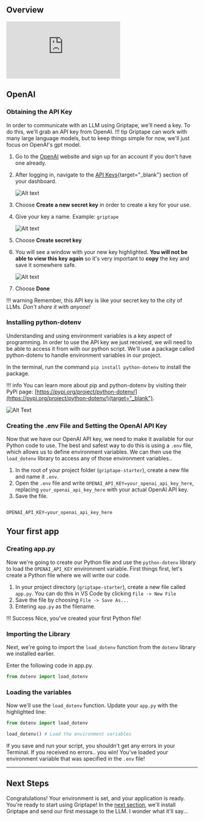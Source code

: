 ## Overview

<iframe src="https://www.youtube.com/embed/325A1odxuFo" title="YouTube video player" frameborder="0" allow="accelerometer; autoplay; clipboard-write; encrypted-media; gyroscope; picture-in-picture; web-share" allowfullscreen></iframe>

## OpenAI
### Obtaining the API Key

In order to communicate with an LLM using Griptape, we'll need a key. To do this, we'll grab an API key from OpenAI.
!!! tip
    Griptape can work with many large language models, but to keep things simple for now, we'll just focus on OpenAI's gpt model.


1. Go to the [OpenAI](https://beta.openai.com/account) website and sign up for an account if you don't have one already.
2. After logging in, navigate to the [API Keys](https://beta.openai.com/account/api-keys){target="_blank"} section of your dashboard.

    ![Alt text](assets/img/01_openai_api_key.png)

3. Choose **Create a new secret key** in order to create a key for your use.

4. Give your key a name. Example: `griptape`

    ![Alt text](assets/img/01_secret_api_key.png)

5. Choose **Create secret key**

6. You will see a window with your new key highlighted. **You will not be able to view this key again** so it's very important to **copy** the key and save it somewhere safe.

    ![Alt text](assets/img/01_new_secret_key.png)

7. Choose **Done**

!!! warning
    Remember, this API key is like your secret key to the city of LLMs. _Don't share it with anyone!_

### Installing python-dotenv
Understanding and using environment variables is a key aspect of programming. In order to use the API key we just received, we will need to be able to access it from with our python script. We'll use a package called python-dotenv to handle environment variables in our project.

In the terminal, run the command `pip install python-dotenv` to install the package. 

!!! info 
    You can learn more about pip and python-dotenv by visiting their PyPi page: [https://pypi.org/project/python-dotenv/](https://pypi.org/project/python-dotenv/){target="_blank"}.

![Alt Text](assets/img/01_install_python-dotenv.png)

### Creating the .env File and Setting the OpenAI API Key

Now that we have our OpenAI API key, we need to make it available for our Python code to use. The best and safest way to do this is using a `.env` file, which allows us to define environment variables. We can then use the `load_dotenv` library to access any of those environment variables..

1. In the root of your project folder (`griptape-starter`), create a new file and name it `.env`.
2. Open the `.env` file and write `OPENAI_API_KEY=your_openai_api_key_here`, replacing `your_openai_api_key_here` with your actual OpenAI API key.
3. Save the file.

``` py title=".env" 

OPENAI_API_KEY=your_openai_api_key_here 

```
## Your first app
### Creating app.py
Now we're going to create our Python file and use the `python-dotenv` library to load the `OPENAI_API_KEY` environment variable.
First things first, let's create a Python file where we will write our code.

1. In your project directory (`griptape-starter`), create a new file called `app.py`. You can do this in VS Code by clicking `File -> New File`
2. Save the file by choosing `File -> Save As...`
3. Entering `app.py` as the filename.

!!! Success
    Nice, you've created your first Python file! 

### Importing the Library
Next, we're going to import the `load_dotenv` function from the `dotenv` library we installed earlier.

Enter the following code in app.py.

```python title="app.py" linenums="1"
from dotenv import load_dotenv

```

### Loading the variables

Now we'll use the `load_dotenv` function. Update your `app.py` with the highlighted line:
```python title="app.py" linenums="1" hl_lines="3"
from dotenv import load_dotenv

load_dotenv() # Load the environment variables
```

If you save and run your script, you shouldn't get any errors in your Terminal. If you received no errors.. you win! You've loaded your environment variable that was specified in the `.env` file!

--- 
## Next Steps

Congratulations! Your environment is set, and your application is ready. You're ready to start using Griptape! In the [next section](03_griptape.md), we'll install Griptape and send our first message to the LLM. I wonder what it'll say...
